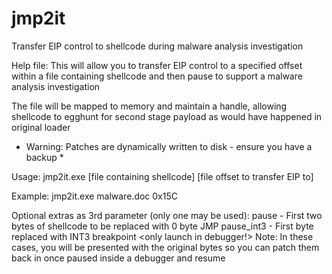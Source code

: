jmp2it
======

Transfer EIP control to shellcode during malware analysis investigation

Help file:
This will allow you to transfer EIP control to a specified offset within a file
containing shellcode and then pause to support a malware analysis investigation

The file will be mapped to memory and maintain a handle, allowing shellcode
to egghunt for second stage payload as would have happened in original loader

* Warning: Patches are dynamically written to disk - ensure you have a backup *

Usage: jmp2it.exe [file containing shellcode] [file offset to transfer EIP to]

Example: jmp2it.exe malware.doc 0x15C

Optional extras as 3rd parameter (only one may be used):
pause - First two bytes of shellcode to be replaced with 0 byte JMP
pause_int3 - First byte replaced with INT3 breakpoint <only launch in debugger!>
Note: In these cases, you will be presented with the original bytes 
so you can patch them back in once paused inside a debugger and resume
